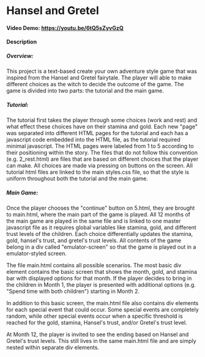 # Hansel and Gretel
#### Video Demo: https://youtu.be/6tQ5sZyvGzQ
#### Description

##### Overview:
This project is a text-based create your own adventure style game that was inspired from the Hansel and Gretel fairytale. The player will able to make different choices as the witch to decide the outcome of the game. The game is divided into two parts: the tutorial and the main game.

##### Tutorial:
The tutorial first takes the player through some choices (work and rest) and what effect these choices have on their stamina and gold. Each new "page" was separated into different HTML pages for the tutorial and each has a javascript code embedded into the HTML file, as the tutorial required minimal javascript. The HTML pages were labeled from 1 to 5 according to their positioning within the story. The files that do not follow this convention (e.g. 2_rest.html) are files that are based on different choices that the player can make. All choices are made via pressing on buttons on the screen. All tutorial html files are linked to the main styles.css file, so that the style is uniform throughout both the tutorial and the main game.

##### Main Game:
Once the player chooses the "continue" button on 5.html, they are brought to main.html, where the main part of the game is played. All 12 months of the main game are played in the same file and is linked to one master javascript file as it requires global variables like stamina, gold, and different trust levels of the children. Each choice differentially updates the stamina, gold, hansel's trust, and gretel's trust levels. All contents of the game belong in a div called "emulator-screen" so that the game is played out in a emulator-styled screen.

The file main.html contains all possible scenarios. The most basic div element contains the basic screen that shows the month, gold, and stamina bar with displayed options for that month. If the player decides to bring in the children in Month 1, the player is presented with additional options (e.g. "Spend time with both children") starting in Month 2. 

In addition to this basic screen, the main.html file also contains div elements for each special event that could occur. Some special events are completely random, while other special events occur when a specific threshold is reached for the gold, stamina, Hansel's trust, and/or Gretel's trust level.

At Month 12, the player is invited to see the ending based on Hansel and Gretel's trust levels. This still lives in the same main.html file and are simply nested within separate div elements.